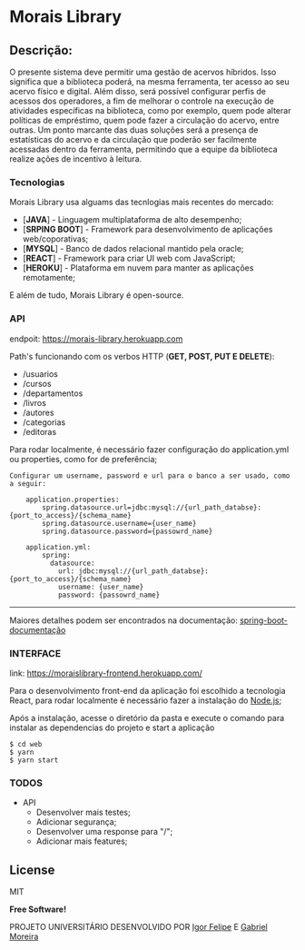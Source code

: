 # Morais Library

## Descrição:
  O presente sistema deve permitir uma gestão de acervos híbridos. Isso significa que a biblioteca poderá, na mesma ferramenta, ter acesso ao seu acervo físico e digital. Além disso, será possível configurar perfis de acessos dos operadores, a fim de melhorar o controle na execução de atividades específicas na biblioteca, como por exemplo, quem pode alterar políticas de empréstimo, quem pode fazer a circulação do acervo, entre outras. Um ponto marcante das duas soluções será a presença de estatísticas do acervo e da circulação que poderão ser facilmente acessadas dentro da ferramenta, permitindo que a equipe da biblioteca realize ações de incentivo à leitura. </center>

### Tecnologias

Morais Library usa alguams das tecnlogias mais recentes do mercado:

* [**JAVA**] - Linguagem multiplataforma de alto desempenho;
* [**SRPING BOOT**] - Framework para desenvolvimento de aplicações web/coporativas;
* [**MYSQL**] - Banco de dados relacional mantido pela oracle;
* [**REACT**] - Framework para criar UI web com JavaScript;
* [**HEROKU**] - Plataforma em nuvem para manter as aplicações remotamente;

E além de tudo, Morais Library é open-source.

### API

endpoit: https://morais-library.herokuapp.com

Path's funcionando com os verbos HTTP (**GET, POST, PUT E DELETE**):
* /usuarios
* /cursos
* /departamentos
* /livros
* /autores
* /categorias
* /editoras

Para rodar localmente, é necessário fazer configuração do application.yml ou properties, como for de preferência;

    Configurar um username, password e url para o banco a ser usado, como a seguir:
    
        application.properties:
            spring.datasource.url=jdbc:mysql://{url_path_databse}:{port_to_access}/{schema_name}
            spring.datasource.username={user_name}
            spring.datasource.password={passowrd_name}
            
        application.yml:
            spring:
              datasource:
                url: jdbc:mysql://{url_path_databse}:{port_to_access}/{schema_name}
                username: {user_name}
                password: {passowrd_name}
                
---

Maiores detalhes podem ser encontrados na documentação:      [spring-boot-documentação](https://docs.spring.io/spring-boot/docs/current/reference/html/spring-boot-features.html)

        
    

### INTERFACE 

link: https://moraislibrary-frontend.herokuapp.com/

Para o desenvolvimento front-end da aplicação foi escolhido a tecnologia React, para rodar localmente 
é necessário fazer a instalação do [Node.js](https://nodejs.org/en/);

Após a instalação, acesse o diretório da pasta e execute o comando para instalar as dependencias 
do projeto e start a aplicação

```
$ cd web
$ yarn 
$ yarn start
```


### TODOS
* API
    - Desenvolver mais testes;
    - Adicionar segurança;
    - Desenvolver uma response para "/";
    - Adicionar mais features;

License
----

MIT


**Free Software!**

PROJETO UNIVERSITÁRIO DESENVOLVIDO POR [Igor Felipe](https://github.com/igorfelipes) E [Gabriel Moreira](https://github.com/Lacenlot)
